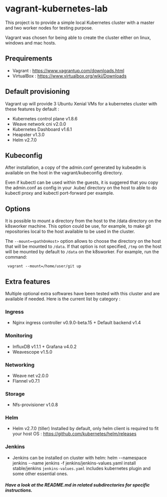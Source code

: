 # vagrant-kubernetes-lab
This project is to provide a simple local Kubernetes cluster with a master and two worker nodes for testing purpose.

Vagrant was chosen for being able to create the cluster either on linux, windows and mac hosts.

## Prequirements
- Vagrant : https://www.vagrantup.com/downloads.html
- VirtualBox : https://www.virtualbox.org/wiki/Downloads

## Default provisioning
Vagrant up will provide 3 Ubuntu Xenial VMs for a kubernetes cluster with these features by default :
- Kubernetes control plane v1.8.6
- Weave network cni v2.0.0
- Kubernetes Dashboard v1.6.1
- Heapster v1.3.0
- Helm v2.7.0

## Kubeconfig
After installation, a copy of the admin.conf generated by kubeadm is available on the host in the vagrant/kubeconfig directory.

Even if kubectl can be used within the guests, it is suggered that you copy the admin.conf as config in your .kube/ directory on the host to able to do kubectl proxy and kubectl port-forward per example.

## Options
It is possible to mount a directory from the host to the /data directory on the k8sworker machine.  This option could be use, for example, to make git repositories local to the host available to be used in the cluster.

The `--mount=<pathOnHost>` option allows to choose the directory on the host that will be mounted to `/data`.  If that option is not specified, `/tmp` on the host will be mounted by default to `/data` on the k8sworker.  For example, run the command:
```
 vagrant --mount=/home/user/git up
```
## Extra features
Multiple optional extra softwares have been tested with this cluster and are available if needed.
Here is the current list by category :
### Ingress
- Nginx ingress controller v0.9.0-beta.15 + Default backend v1.4
### Monitoring
- InfluxDB v1.1.1 + Grafana v4.0.2
- Weavescope v1.5.0
### Networking
- Weave net v2.0.0
- Flannel v0.7.1
### Storage
- Nfs-provisioner v1.0.8
### Helm
- Helm v2.7.0 (tiller)
Installed by default, only helm client is required to fit your host OS : https://github.com/kubernetes/helm/releases
### Jenkins
- Jenkins can be installed on cluster with helm:
  helm --namespace jenkins --name jenkins -f jenkins/jenkins-values.yaml install stable/jenkins
  `jenkins-values.yaml` includes kubernetes plugin and some other essential ones.
##### Have a look at the README.md in related subdirectories for specific instructions.
